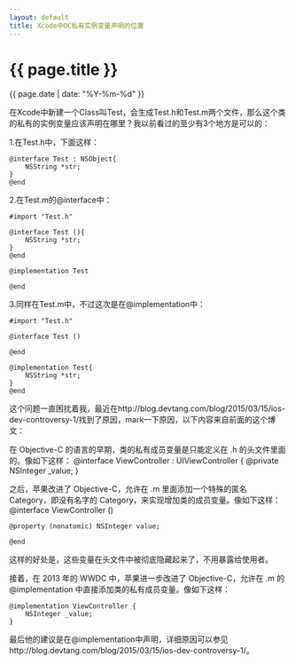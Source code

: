 ```yaml
---
layout: default
title: Xcode中OC私有实例变量声明的位置
---
```

{{ page.title }}
=============
{{ page.date | date: "%Y-%m-%d" }}

在Xcode中新建一个Class叫Test，会生成Test.h和Test.m两个文件，那么这个类的私有的实例变量应该声明在哪里？我以前看过的至少有3个地方是可以的：

1.在Test.h中，下面这样：

    @interface Test : NSObject{
        NSString *str;
    }
    @end

2.在Test.m的@interface中：

    #import "Test.h"

	@interface Test (){
    	NSString *str;
	}
	@end

	@implementation Test

	@end

3.同样在Test.m中，不过这次是在@implementation中：

	#import "Test.h"

	@interface Test ()

	@end

	@implementation Test{
	    NSString *str;
	}
	@end

这个问题一直困扰着我，最近在http://blog.devtang.com/blog/2015/03/15/ios-dev-controversy-1/找到了原因，mark一下原因，以下内容来自前面的这个博文：

在 Objective-C 的语言的早期，类的私有成员变量是只能定义在 .h 的头文件里面的。像如下这样：
	@interface ViewController : UIViewController {
    	@private
    	NSInteger _value;
	}

之后，苹果改进了 Objective-C，允许在 .m 里面添加一个特殊的匿名 Category，即没有名字的 Category，来实现增加类的成员变量。像如下这样：
	@interface ViewController ()

	@property (nonatomic) NSInteger value;

	@end

这样的好处是，这些变量在头文件中被彻底隐藏起来了，不用暴露给使用者。

接着，在 2013 年的 WWDC 中，苹果进一步改进了 Objective-C，允许在 .m 的 @implementation 中直接添加类的私有成员变量。像如下这样：

	@implementation ViewController {
    	NSInteger _value;
	}

最后他的建议是在@implementation中声明，详细原因可以参见http://blog.devtang.com/blog/2015/03/15/ios-dev-controversy-1/。

